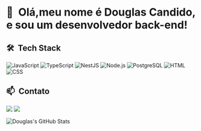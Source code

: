 <h1>👋 &nbsp;Olá,meu nome é Douglas Candido, e sou um desenvolvedor back-end!</h1>

<h2> 🛠 &nbsp;Tech Stack</h2>

![JavaScript](https://img.shields.io/badge/-JavaScript-333333?style=flat&logo=javascript)
![TypeScript](https://img.shields.io/badge/-TypeScript-333333?style=flat&logo=typescript&logoColor=2D79C7)
![NestJS](https://img.shields.io/badge/-NestJS-333333?style=flat&logo=nestjs&logoColor=E535AB)
![Node.js](https://img.shields.io/badge/-Node.js-333333?style=flat&logo=node.js)
![PostgreSQL](https://img.shields.io/badge/-PostgreSQL-333333?style=flat&logo=postgresql)
![HTML](https://img.shields.io/badge/-HTML-333333?style=flat&logo=HTML5)
![CSS](https://img.shields.io/badge/-CSS-333333?style=flat&logo=CSS3&logoColor=1572B6)


<h2>📫 &nbsp;Contato</h2>

<a href="https://www.linkedin.com/in/douglas-candido-095088269/"><img src="https://img.shields.io/badge/-Douglas Candido-0077B5?style=flat-square&logo=Linkedin&logoColor=white"/></a>
<a href="mailto:douglascandido@workmail.com"><img src="https://img.shields.io/badge/-douglascandido@workmail.com-D14836?style=flat-square&logo=Gmail&logoColor=white"/></a>

![Douglas's GitHub Stats](https://github-readme-stats.vercel.app/api?username=douglascandido99&show_icons=true&theme=dracula)
